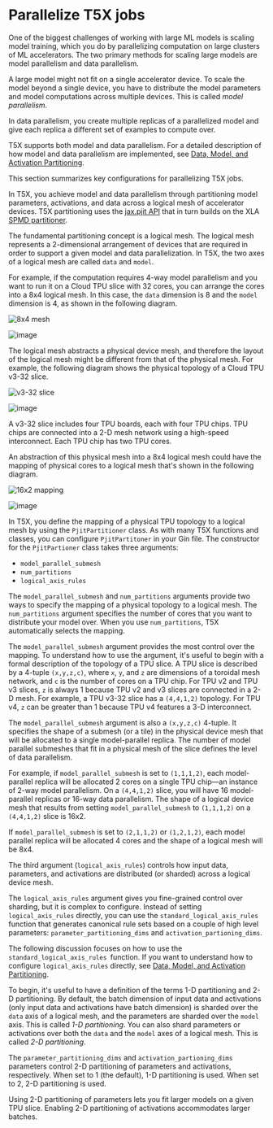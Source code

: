 # Parallelize T5X jobs

One of the biggest challenges of working with large ML models is scaling model
training, which you do by parallelizing computation on large clusters of ML
accelerators. The two primary methods for scaling large models are model
parallelism and data parallelism.  

A large model might not fit on a single accelerator device. To scale the model
beyond a single device, you have to distribute the model parameters and model
computations across multiple devices. This is called _model parallelism_.  

In data parallelism, you create multiple replicas of a parallelized model and
give each replica a different set of examples to compute over.  

T5X supports both model and data parallelism. For a detailed description of how
model and data parallelism are implemented, see
[Data, Model, and Activation Partitioning](https://github.com/google-research/t5x/blob/main/docs/usage/partitioning.md).  

This section summarizes key configurations for parallelizing T5X jobs.  

In T5X, you achieve model and data parallelism through partitioning model
parameters, activations, and data across a logical mesh of accelerator devices.
T5X partitioning uses the [jax.pjit
API](https://jax.readthedocs.io/en/latest/jax-101/08-pjit.html) that in turn
builds on the XLA[ SPMD partitioner](https://arxiv.org/pdf/2105.04663.pdf).  

The fundamental partitioning concept is a logical mesh. The logical mesh
represents a 2-dimensional arrangement of devices that are required in order to
support a given model and data parallelization. In T5X, the two axes of a
logical mesh are called `data` and `model`.  

For example, if the computation requires 4-way model parallelism and you want to
run it on a Cloud TPU slice with 32 cores, you can arrange the cores into a 8x4
logical mesh. In this case, the `data` dimension is 8 and the `model` dimension
is 4, as shown in the following diagram.  

![8x4 mesh](/images/8x4mesh.png)

![image](insert_image_url_here)

The logical mesh abstracts a physical device mesh, and therefore the layout of
the logical mesh might be different from that of the physical mesh. For example,
the following diagram shows the physical topology of a Cloud TPU v3-32 slice.  

![v3-32 slice](/images/v3-32-slice.png)

![image](insert_image_url_here)

A v3-32 slice includes four TPU boards, each with four TPU chips. TPU chips are
connected into a 2-D mesh network using a high-speed interconnect. Each TPU chip
has two TPU cores.  

An abstraction of this physical mesh into a 8x4 logical mesh could have the
mapping of physical cores to a logical mesh that's shown in the following
diagram.  

![16x2 mapping](/images/16x2mapping.png)

![image](insert_image_url_here)

In T5X, you define the mapping of a physical TPU topology to a logical mesh by
using the `PjitPartitioner` class. As with many T5X functions and classes, you
can configure `PjitPartitoner` in your Gin file. The constructor for the
`PjitPartioner` class takes three arguments:

-  `model_parallel_submesh`
-  `num_partitions`
-  `logical_axis_rules`

The `model_parallel_submesh` and `num_partitions` arguments provide two ways to
specify the mapping of a physical topology to a logical mesh. The
`num_partitions` argument specifies the number of cores that you want to
distribute your model over. When you use `num_partitions`, T5X automatically
selects the mapping.

The `model_parallel_submesh` argument provides the most control over the
mapping. To understand how to use the argument, it's useful to begin with a
formal description of the topology of a TPU slice. A TPU slice is described by a
4-tuple `(x,y,z,c)`, where `x`, `y`, and `z` are dimensions of a toroidal mesh
network, and `c` is the number of cores on a TPU chip. For TPU v2 and TPU v3
slices, `z` is always 1 because TPU v2 and v3 slices are connected in a 2-D
mesh. For example, a TPU v3-32 slice has a `(4,4,1,2)` topology. For TPU v4, `z`
can be greater than 1 because TPU v4 features a 3-D interconnect.  

The `model_parallel_submesh` argument is also a `(x,y,z,c)` 4-tuple. It
specifies the shape of a submesh (or a tile) in the physical device mesh that
will be allocated to a single model-parallel replica. The number of model
parallel submeshes that fit in a physical mesh of the slice defines the level of
data parallelism.  

For example, if `model_parallel_submesh` is set to `(1,1,1,2)`, each
model-parallel replica will be allocated 2 cores on a single TPU chip—an
instance of 2-way model parallelism. On a `(4,4,1,2)` slice, you will have 16
model-parallel replicas or 16-way data parallelism. The shape of a logical
device mesh that results from setting `model_parallel_submesh` to `(1,1,1,2)` on
a `(4,4,1,2)` slice is 16x2. 

If `model_parallel_submesh` is set to `(2,1,1,2)` or `(1,2,1,2)`, each model
parallel replica will be allocated 4 cores and the shape of a logical mesh will
be 8x4.   

The third argument (`logical_axis_rules`) controls how input data, parameters,
and activations are distributed (or sharded) across a logical device mesh.

The `logical_axis_rules` argument gives you fine-grained control over sharding,
but it is complex to configure. Instead of setting `logical_axis_rules`
directly, you can use the `standard_logical_axis_rules` function that generates
canonical rule sets based on a couple of high level parameters:
`parameter_partitioning_dims` and `activation_partioning_dims`.  

The following discussion focuses on how to use the `standard_logical_axis_rules
`function. If you want to understand how to configure `logical_axis_rules`
directly, see
[Data, Model, and Activation Partitioning](https://github.com/google-research/t5x/blob/main/docs/usage/partitioning.md).  

To begin, it's useful to have a definition of the terms 1-D partitioning and 2-D
partitioning. By default, the batch dimension of input data and activations
(only input data and activations have batch dimension) is sharded over the
`data` axis of a logical mesh, and the parameters are sharded over the `model`
axis. This is called _1-D partitioning_. You can also shard parameters or
activations over both the `data` and the `model` axes of a logical mesh. This is
called _2-D partitioning_.  

The `parameter_partitioning_dims` and `activation_partioning_dims` parameters
control 2-D partitioning of parameters and activations, respectively. When  set
to 1 (the default), 1-D partitioning is used. When set to 2, 2-D partitioning is
used.  

Using 2-D partitioning of parameters lets you fit larger models on a given TPU
slice. Enabling 2-D partitioning of activations accommodates larger batches.
